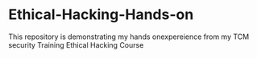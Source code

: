 # Ethical-Hacking-Hands-on
This repository is demonstrating my hands onexpereience from my TCM security Training Ethical Hacking Course
